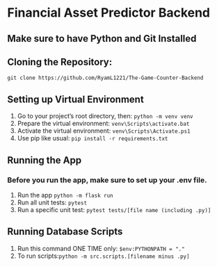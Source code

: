 # Financial Asset Predictor Backend

## Make sure to have Python and Git Installed

## Cloning the Repository:

`git clone https://github.com/RyamL1221/The-Game-Counter-Backend`

## Setting up Virtual Environment

1. Go to your project’s root directory, then: `python -m venv venv` 
2. Prepare the virtual environment: `venv\Scripts\activate.bat`
3. Activate the virtual environment: `venv\Scripts\Activate.ps1`
4. Use pip like usual: `pip install -r requirements.txt`

## Running the App

### Before you run the app, make sure to set up your .env file.

1. Run the app `python -m flask run`
2. Run all unit tests: `pytest`
3. Run a specific unit test: `pytest tests/[file name (including .py)]`

## Running Database Scripts

1. Run this command ONE TIME only: `$env:PYTHONPATH = "."`
2. To run scripts:`python -m src.scripts.[filename minus .py]`
